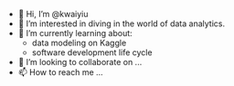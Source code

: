 - 👋 Hi, I’m @kwaiyiu
- 👀 I’m interested in diving in the world of data analytics.
- 🌱 I’m currently learning about:
   - data modeling on Kaggle
   - software development life cycle
- 💞️ I’m looking to collaborate on ...
- 📫 How to reach me ...

<!---
kwaiyiu/kwaiyiu is a ✨ special ✨ repository because its `README.md` (this file) appears on your GitHub profile.
You can click the Preview link to take a look at your changes.
--->
